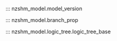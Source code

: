::: nzshm_model.model_version

::: nzshm_model.branch_prop

::: nzshm_model.logic_tree.logic_tree_base

